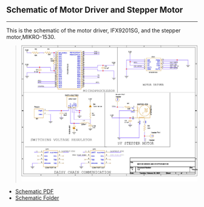 ## Schematic of Motor Driver and Stepper Motor
-----------------------------------------------
This is the schematic of the motor driver, IFX9201SG, and the stepper motor,MIKRO-1530. 
 

> ![Schematic](./motodrv2.jpg) 

*  [Schematic PDF](./MOTODRV2.pdf)
*  [Schematic Folder](./StepMotor-Driver1-1.zip)
